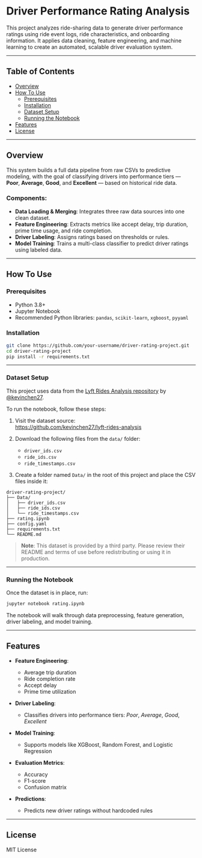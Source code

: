 # Driver Performance Rating Analysis

This project analyzes ride-sharing data to generate driver performance ratings using ride event logs, ride characteristics, and onboarding information. It applies data cleaning, feature engineering, and machine learning to create an automated, scalable driver evaluation system.

---

## Table of Contents

- [Overview](#overview)
- [How To Use](#how-to-use)
  - [Prerequisites](#prerequisites)
  - [Installation](#installation)
  - [Dataset Setup](#dataset-setup)
  - [Running the Notebook](#running-the-notebook)
- [Features](#features)
- [License](#license)

---

## Overview

This system builds a full data pipeline from raw CSVs to predictive modeling, with the goal of classifying drivers into performance tiers — **Poor**, **Average**, **Good**, and **Excellent** — based on historical ride data.

### Components:
- **Data Loading & Merging**: Integrates three raw data sources into one clean dataset.
- **Feature Engineering**: Extracts metrics like accept delay, trip duration, prime time usage, and ride completion.
- **Driver Labeling**: Assigns ratings based on thresholds or rules.
- **Model Training**: Trains a multi-class classifier to predict driver ratings using labeled data.

---

## How To Use

### Prerequisites

- Python 3.8+
- Jupyter Notebook
- Recommended Python libraries: `pandas`, `scikit-learn`, `xgboost`, `pyyaml`

### Installation

```bash
git clone https://github.com/your-username/driver-rating-project.git
cd driver-rating-project
pip install -r requirements.txt
```

---

### Dataset Setup

This project uses data from the [Lyft Rides Analysis repository](https://github.com/kevinchen27/lyft-rides-analysis) by [@kevinchen27](https://github.com/kevinchen27).

To run the notebook, follow these steps:

1. Visit the dataset source:  
   https://github.com/kevinchen27/lyft-rides-analysis

2. Download the following files from the `data/` folder:
   - `driver_ids.csv`
   - `ride_ids.csv`
   - `ride_timestamps.csv`

3. Create a folder named `Data/` in the root of this project and place the CSV files inside it:

```
driver-rating-project/
├── Data/
│   ├── driver_ids.csv
│   ├── ride_ids.csv
│   └── ride_timestamps.csv
├── rating.ipynb
├── config.yaml
├── requirements.txt
└── README.md
```

> **Note**: This dataset is provided by a third party. Please review their README and terms of use before redistributing or using it in production.

---

### Running the Notebook

Once the dataset is in place, run:

```bash
jupyter notebook rating.ipynb
```

The notebook will walk through data preprocessing, feature generation, driver labeling, and model training.

---

## Features

- **Feature Engineering**:
  - Average trip duration  
  - Ride completion rate  
  - Accept delay  
  - Prime time utilization

- **Driver Labeling**:
  - Classifies drivers into performance tiers: *Poor*, *Average*, *Good*, *Excellent*

- **Model Training**:
  - Supports models like XGBoost, Random Forest, and Logistic Regression

- **Evaluation Metrics**:
  - Accuracy  
  - F1-score  
  - Confusion matrix

- **Predictions**:
  - Predicts new driver ratings without hardcoded rules

---

## License

MIT License

